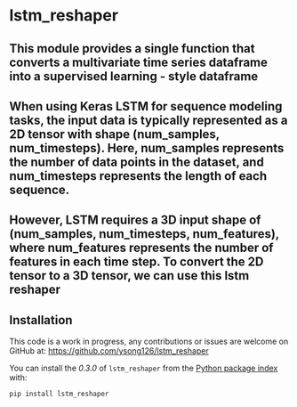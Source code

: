 # lstm_reshaper
## This module provides a single function that converts a multivariate time series dataframe into a supervised learning - style dataframe 
## When using Keras LSTM for sequence modeling tasks, the input data is typically represented as a 2D tensor with shape (num_samples, num_timesteps). Here, num_samples represents the number of data points in the dataset, and num_timesteps represents the length of each sequence.

## However, LSTM requires a 3D input shape of (num_samples, num_timesteps, num_features), where num_features represents the number of features in each time step. To convert the 2D tensor to a 3D tensor, we can use this lstm reshaper

## Installation

This code is a work in progress, any contributions or issues are welcome on
GitHub at: https://github.com/ysong126/lstm_reshaper

You can install the *0.3.0* of `lstm_reshaper` from the [Python package index](https://pypi.org) with:

```python
pip install lstm_reshaper
```

